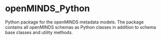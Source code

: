 # openMINDS_Python
Python package for the openMINDS metadata models. The package contains all openMINDS schemas as Python classes in addition to schema base classes and utility methods.
